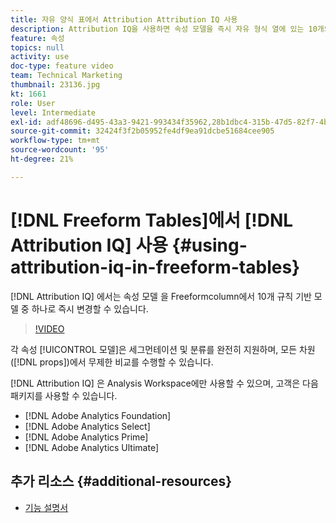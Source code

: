 ```yaml
---
title: 자유 양식 표에서 Attribution Attribution IQ 사용
description: Attribution IQ을 사용하면 속성 모델을 즉시 자유 형식 열에 있는 10개의 규칙 기반 모델로 변경할 수 있습니다.
feature: 속성
topics: null
activity: use
doc-type: feature video
team: Technical Marketing
thumbnail: 23136.jpg
kt: 1661
role: User
level: Intermediate
exl-id: adf48696-d495-43a3-9421-993434f35962,28b1dbc4-315b-47d5-82f7-4b394ed31ad8,28b1dbc4-315b-47d5-82f7-4b394ed31ad8,adf48696-d495-43a3-9421-993434f35962
source-git-commit: 32424f3f2b05952fe4df9ea91dcbe51684cee905
workflow-type: tm+mt
source-wordcount: '95'
ht-degree: 21%

---
```


# [!DNL Freeform Tables]에서 [!DNL Attribution IQ] 사용 {#using-attribution-iq-in-freeform-tables}

[!DNL Attribution IQ] 에서는 속성 모델  을 Freeformcolumn에서 10개 규칙 기반 모델 중   하나로 즉시 변경할 수 있습니다.

>[!VIDEO](https://video.tv.adobe.com/v/23136/?quality=12)

각 속성 [!UICONTROL 모델]은 세그먼테이션 및 분류를 완전히 지원하며, 모든 차원([!DNL props])에서 무제한 비교를 수행할 수 있습니다.

[!DNL Attribution IQ] 은 Analysis Workspace에만 사용할 수 있으며, 고객은 다음 패키지를 사용할 수 있습니다.

* [!DNL Adobe Analytics Foundation]
* [!DNL Adobe Analytics Select]
* [!DNL Adobe Analytics Prime]
* [!DNL Adobe Analytics Ultimate]

## 추가 리소스 {#additional-resources}

* [기능 설명서](https://marketing.adobe.com/resources/help/en_US/analytics/analysis-workspace/attribution.html)
